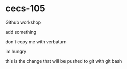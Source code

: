 # cecs-105
Github workshop

add something 

don't copy me with verbatum

im hungry


this is the change that will be pushed to git with git bash